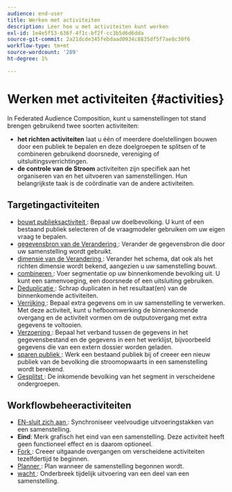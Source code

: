```yaml
---
audience: end-user
title: Werken met activiteiten
description: Leer hoe u met activiteiten kunt werken
exl-id: 1e4e5f53-636f-4f1c-bf2f-cc3b5d6d6dda
source-git-commit: 2a21dcde345febdaad0934c8835df5f7ae8c30f6
workflow-type: tm+mt
source-wordcount: '289'
ht-degree: 1%

---
```


# Werken met activiteiten {#activities}

In Federated Audience Composition, kunt u samenstellingen tot stand brengen gebruikend twee soorten activiteiten:

* **het richten activiteiten** laat u één of meerdere doelstellingen bouwen door een publiek te bepalen en deze doelgroepen te splitsen of te combineren gebruikend doorsnede, vereniging of uitsluitingsverrichtingen.
* **de controle van de Stroom** activiteiten zijn specifiek aan het organiseren van en het uitvoeren van samenstellingen. Hun belangrijkste taak is de coördinatie van de andere activiteiten.

## Targetingactiviteiten

* [ bouwt publieksactiviteit ](build-audience.md): Bepaal uw doelbevolking. U kunt of een bestaand publiek selecteren of de vraagmodeler gebruiken om uw eigen vraag te bepalen.
* [ gegevensbron van de Verandering ](./change-data-source.md): Verander de gegevensbron die door uw samenstelling wordt gebruikt.
* [ dimensie van de Verandering ](change-dimension.md): Verander het schema, dat ook als het richten dimensie wordt bekend, aangezien u uw samenstelling bouwt.
* [ combineren ](combine.md): Voer segmentatie op uw binnenkomende bevolking uit. U kunt een samenvoeging, een doorsnede of een uitsluiting gebruiken.
* [ Deduplicatie ](deduplication.md): Schrap duplicaten in het resultaat(en) van de binnenkomende activiteiten.
* [ Verrijking ](enrichment.md): Bepaal extra gegevens om in uw samenstelling te verwerken. Met deze activiteit, kunt u hefboomwerking de binnenkomende overgang en de activiteit vormen om de outputovergang met extra gegevens te voltooien.
* [ Verzoening ](reconciliation.md): Bepaal het verband tussen de gegevens in het gegevensbestand en de gegevens in een het werklijst, bijvoorbeeld gegevens die van een extern dossier worden geladen.
* [ sparen publiek ](save-audience.md): Werk een bestaand publiek bij of creeer een nieuw publiek van de bevolking die stroomopwaarts in een samenstelling wordt berekend.
* [ Gesplitst ](split.md): De inkomende bevolking van het segment in verscheidene ondergroepen.

## Workflowbeheeractiviteiten

* [ EN-sluit zich aan ](and-join.md): Synchroniseer veelvoudige uitvoeringstakken van een samenstelling.
* **Eind**: Merk grafisch het eind van een samenstelling. Deze activiteit heeft geen functioneel effect en is daarom optioneel.
* [ Fork ](fork.md): Creeer uitgaande overgangen om verscheidene activiteiten tezelfdertijd te beginnen.
* [ Planner ](scheduler.md): Plan wanneer de samenstelling begonnen wordt.
* [ wacht ](wait.md): Onderbreek tijdelijk uitvoering van een deel van een samenstelling.
